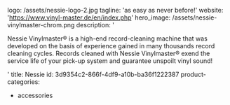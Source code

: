 logo: /assets/nessie-logo-2.jpg
tagline: 'as easy as never before!'
website: 'https://www.vinyl-master.de/en/index.php'
hero_image: /assets/nessie-vinylmaster-chrom.png
description: '<p>Nessie Vinylmaster® is a high-end record-cleaning machine that was developed on the basis of experience gained in many thousands record cleaning cycles. Records cleaned with Nessie Vinylmaster® exend the service life of your pick-up system and guarantee unspoilt vinyl sound!</p>'
title: Nessie
id: 3d9354c2-866f-4df9-a10b-ba36f1222387
product-categories:
  - accessories
